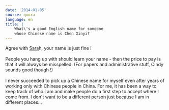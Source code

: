 ```yaml
---
date: '2014-01-05'
source: quora
language: en
title: |
    What\'s a good English name for someone
    whose Chinese name is Chen Xinyi?
---
```


Agree with [Sara](http://quora.com/profile/Sarah-Thomas-43)h, your name
is just fine !\
\
People you hang up with should learn your name - then the price to pay
is that it will always be misspelled. (For papers and administrative
stuff, Cindy sounds good though !)\
\
I never succeeded to pick up a Chinese name for myself even after years
of working only with Chinese people in China. For me, it has been a way
to keep track of who I am and make people do a first step to accept
where I come from. I don\'t want to be a different person just because I
am in different places\...
